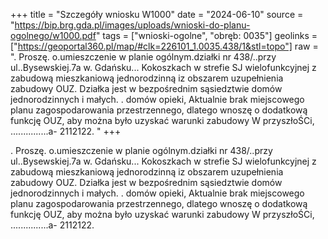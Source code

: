+++
title = "Szczegóły wniosku W1000"
date = "2024-06-10"
source = "https://bip.brg.gda.pl/images/uploads/wnioski-do-planu-ogolnego/w1000.pdf"
tags = ["wnioski-ogolne", "obręb: 0035"]
geolinks = ["https://geoportal360.pl/map/#clk=226101_1.0035.438/1&stl=topo"]
raw = ". Proszę. o.umieszczenie w planie ogólnym.działki nr 438/..przy ul..Bysewskiej.7a w. Gdańsku... Kokoszkach w strefie SJ wielofunkcyjnej z zabudową mieszkaniową jednorodzinną iz obszarem uzupełnienia zabudowy OUZ. Działka jest w bezpośrednim sąsiedztwie domów jednorodzinnych i małych. . domów opieki, Aktualnie brak miejscowego planu zagospodarowania przestrzennego, dlatego wnoszę o dodatkową funkcję OUZ, aby można było uzyskać warunki zabudowy W przyszłoŚCi, ...............a- 2112122. "
+++

. Proszę. o.umieszczenie w planie ogólnym.działki nr 438/..przy ul..Bysewskiej.7a w. Gdańsku...
Kokoszkach w strefie SJ wielofunkcyjnej z zabudową mieszkaniową jednorodzinną iz obszarem
uzupełnienia zabudowy OUZ. Działka jest w bezpośrednim sąsiedztwie domów jednorodzinnych i małych. .
domów opieki, Aktualnie brak miejscowego planu zagospodarowania przestrzennego, dlatego wnoszę o
dodatkową funkcję OUZ, aby można było uzyskać warunki zabudowy W przyszłoŚCi, ...............a- 2112122.



